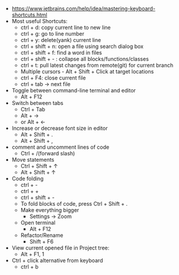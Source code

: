 - https://www.jetbrains.com/help/idea/mastering-keyboard-shortcuts.html
- Most useful Shortcuts:
  - ctrl + d: copy current line to new line
  - ctrl + g: go to line number
  - ctrl + y: delete(yank) current line 
  - ctrl + shift + n: open a file using search dialog box 
  - ctrl + shift + f: find a word in files 
  - ctrl + shift + - : collapse all blocks/functions/classes 
  - ctrl + t: pull latest changes from remote(git) for current branch 
  - Multiple cursors - Alt + Shift + Click at target locations 
  - ctrl + F4: close current file 
  - ctrl + tab -> next file
- Toggle between command-line terminal and editor
  - Alt + F12
- Switch between tabs
  - Ctrl + Tab
  - Alt + -> 
  - or Alt + <-
- Increase or decrease font size in editor
  - Alt + Shift + .
  - Alt + Shift + ,
- comment and uncomment lines of code
  - Ctrl + /(forward slash)
- Move statements
  - Ctrl + Shift + ↑
  - Alt + Shift + ↑
- Code folding
  - ctrl + -
  - ctrl + +
  - ctrl + shift + -
  - To fold blocks of code, press Ctrl + Shift + .
  - Make everything bigger
    - Settings -> Zoom
  - Open terminal
    - Alt + F12
  - Refactor/Rename
    - Shift + F6
- View current opened file in Project tree:
  - Alt + F1, 1
- Ctrl + click alternative from keyboard
  - ctrl + b
